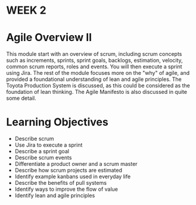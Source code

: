# WEEK 2

# Agile Overview II

This module start with an overview of scrum, including scrum concepts such as increments, sprints, sprint goals, backlogs, estimation, velocity, common scrum reports, roles and events. You will then execute a sprint using Jira. The rest of the module focuses more on the "why" of agile, and provided a foundational understanding of lean and agile principles. The Toyota Production System is discussed, as this could be considered as the foundation of lean thinking. The Agile Manifesto is also discussed in quite some detail.

# Learning Objectives
- Describe scrum
- Use Jira to execute a sprint
- Describe a sprint goal
- Describe scrum events
- Differentiate a product owner and a scrum master
- Describe how scrum projects are estimated
- Identify example kanbans used in everyday life
- Describe the benefits of pull systems
- Identify ways to improve the flow of value
- Identify lean and agile principles

